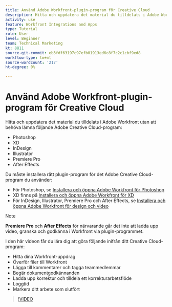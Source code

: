 ```yaml
---
title: Använd Adobe Workfront-plugin-program för Creative Cloud
description: Hitta och uppdatera det material du tilldelats i Adobe Workfront utan att behöva lämna följande Adobe Creative Cloud-program - Photoshop, XD, InDesign, Illustrator, Premiere Pro och After Effects
activity: use
feature: Workfront Integrations and Apps
type: Tutorial
role: User
level: Beginner
team: Technical Marketing
kt: 8811
source-git-commit: eb3fdf63197c97efb01913ed6c8f7c2c1cbf9ed8
workflow-type: tm+mt
source-wordcount: '217'
ht-degree: 0%

---
```


# Använd Adobe Workfront-plugin-program för Creative Cloud

Hitta och uppdatera det material du tilldelats i Adobe Workfront utan att behöva lämna följande Adobe Creative Cloud-program:

* Photoshop
* XD
* InDesign
* Illustrator
* Premiere Pro
* After Effects

Du måste installera rätt plugin-program för det Adobe Creative Cloud-program du använder:

* För Photoshop, se [Installera och öppna Adobe Workfront för Photoshop](https://experienceleague.adobe.com/docs/workfront/using/adobe-workfront-integrations/workfront-for-creative-cloud/install-wf-cc/wf-cc-install-ps.html?)
* XD finns på [Installera och öppna Adobe Workfront för XD](https://experienceleague.adobe.com/docs/workfront/using/adobe-workfront-integrations/workfront-for-creative-cloud/install-wf-cc/wf-adobe-xd-install.html?)
* För InDesign, Illustrator, Premiere Pro och After Effects, se [Installera och öppna Adobe Workfront för design och video](https://experienceleague.adobe.com/docs/workfront/using/adobe-workfront-integrations/workfront-for-creative-cloud/install-wf-cc/wf-install-cc.html?)

>[!NOTE]
>
>**Premiere Pro** och **After Effects** för närvarande går det inte att ladda upp video, granska och godkänna i Workfront via plugin-programmet.


I den här videon får du lära dig att göra följande inifrån ditt Creative Cloud-program:

* Hitta dina Workfront-uppdrag
* Överför filer till Workfront
* Lägga till kommentarer och tagga teammedlemmar
* Begär dokumentgodkännanden
* Ladda upp korrektur och tilldela ett korrekturarbetsflöde
* Loggtid
* Markera ditt arbete som slutfört

>[!VIDEO](https://video.tv.adobe.com/v/3415452/?quality=12)
